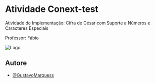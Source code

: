 
#  Atividade Conext-test

Atividade de Implementação: Cifra de César com Suporte a Números e Caracteres Especiais

Professor: Fábio


![Logo](https://photos.google.com/u/3/photo/AF1QipN-KodSD9SLuTqG01bZeto1kTa1OvLJh6PbLMp7)


## Autore

- [@GustavoMarquess](https://github.com/GustavoMarquess)

